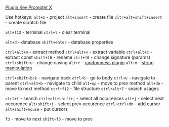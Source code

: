 [Plugin Key Promoter X](https://plugins.jetbrains.com/plugin/9792-key-promoter-x)

Use hotkeys:
`alt+1` - project
`alt+insert` - create file
`cltr+alt+shift+insert` - create scratch file

`alt+f12` - terminal
`ctrl+l` - clear terminal

`alt+d` - database
`shift+enter` - database properties

`ctrl+alt+m` - extract method
`ctrl+alt+v` - extract variable
`ctrl+alt+c` - extract const
`shift+f6` - rename
`ctrl+f6` - change signature (params)
`ctrl+shift+u` - change casing
`alt+r` - [randomness plugin](https://plugins.jetbrains.com/plugin/9836-randomness) 
`alt+m` - [string manipulation](https://plugins.jetbrains.com/plugin/2162-string-manipulation)

`ctrl+shift+bck` - navigate back
`ctrl+b` - go to body
`ctrl+u` - navigate to parent
`ctrl+alt+b` - navigate to child
`alt+up` - move to prev method
`alt+dn` - move to next method
`ctrl+f12` - file structure
`ctrl+alt+7` - search usages

`ctrl+f` - search
`ctrl+alt+shift+j` - select all occurences
`alt+j` - select next occurence
`alt+shift+j` - select prev occurence
`ctrl+ctrl+dn` - add cursor
`alt+shift+mouse` - put cursors

`f3` - move to next 
`shift+f3` - move to prev
